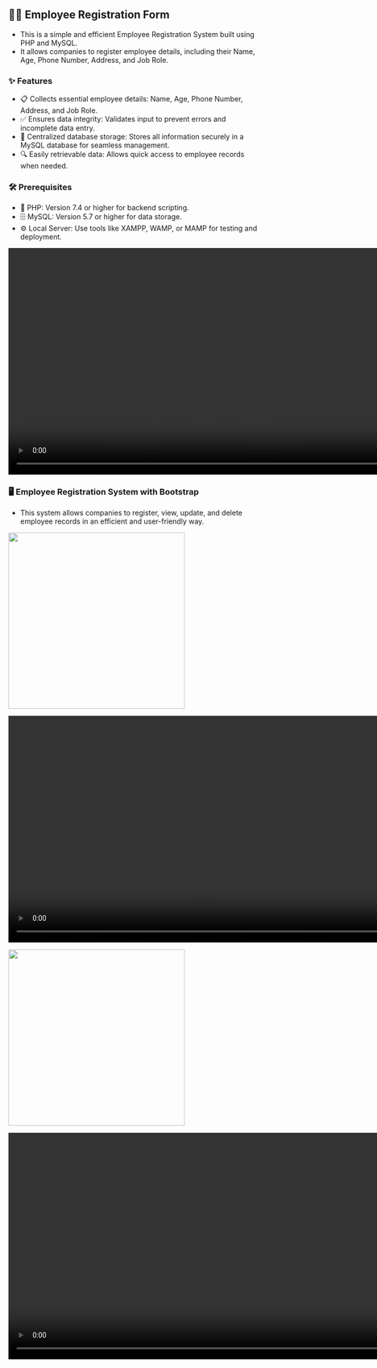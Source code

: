 ## 👩‍💼 Employee Registration Form
- This is a simple and efficient Employee Registration System built using PHP and MySQL.
- It allows companies to register employee details, including their Name, Age, Phone Number, Address, and Job Role.

### ✨ Features
- 📋 Collects essential employee details: Name, Age, Phone Number, Address, and Job Role.
- ✅ Ensures data integrity: Validates input to prevent errors and incomplete data entry.
- 💾 Centralized database storage: Stores all information securely in a MySQL database for seamless management.
- 🔍 Easily retrievable data: Allows quick access to employee records when needed.
  
### 🛠️ Prerequisites
- 🐘 PHP: Version 7.4 or higher for backend scripting.
- 🗄️ MySQL: Version 5.7 or higher for data storage.
- ⚙️ Local Server: Use tools like XAMPP, WAMP, or MAMP for testing and deployment.

<div>
   <video height="450" src="https://github.com/user-attachments/assets/14840be7-6353-4e48-a981-5a03081ec256" />
</div>
     
### 🖥️ Employee Registration System with Bootstrap
- This system allows companies to register, view, update, and delete employee records in an efficient and user-friendly way. 
<p>
  <img  height="350"src = "https://github.com/user-attachments/assets/dd5cf2ee-863e-4854-b699-01691353f543">
</p>

<div>

   <video height="450" src="https://github.com/user-attachments/assets/80a0f788-92c2-495b-a8cf-9d61584ddf6e" />

</div>

<p>
  <img  height="350"src = "https://github.com/user-attachments/assets/fd0f08f5-773b-46f0-b801-19719d1facc4">
</p>

<div>
   <video height="450" src="https://github.com/user-attachments/assets/ab6dfc92-97f3-4dc6-9d7b-1312ecb5e746" />
</div>











